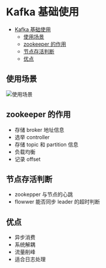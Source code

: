 # Kafka 基础使用

- [Kafka 基础使用](#kafka-基础使用)
  - [使用场景](#使用场景)
  - [zookeeper 的作用](#zookeeper-的作用)
  - [节点存活判断](#节点存活判断)
  - [优点](#优点)

## 使用场景

![使用场景](./kafka-usecase.gif)

## zookeeper 的作用

- 存储 broker 地址信息
- 选举 controller
- 存储 topic 和 partition 信息
- 负载均衡
- 记录 offset

## 节点存活判断

- zookepper 与节点的心跳
- flowwer 能否同步 leader 的超时判断

## 优点

- 异步消费
- 系统解耦
- 流量削峰
- 适合日志处理
